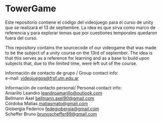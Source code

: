 # TowerGame
Este repositorio contiene el código del videojuego para el curso de unity que se realizará el 13 de septiembre. La idea es que sirva como marco de referencia y para explorar temas que por cuestiones temporales quedaron fuera del curso.  

This repository contains the sourcecode of our videogame that was made to be the subject of a unity course on the 13rd of september. The idea is that this serves as a reference for learning and as a base to build upon subjects that, due to the limited time, were left out of the course.

Información de contacto de grupo / Group contact info: <br/> e-mail: videojuegos@frsf.utn.edu.ar

Información de contacto personal/ Personal contact info: <br/>
Amarillo Leandro <leandroamarillo@outlook.com> <br/>
Bellmann Axel <bellmann.axel90@gmail.com> <br/>
Córdoba Matias <matiasmato@gmail.com> <br/>
Giobergia Federico <fedegiobergia@gmail.com> <br/>
Scheffer Bruno <brunoscheffer89@gmail.com> 
